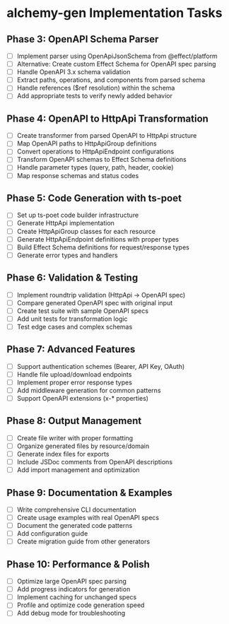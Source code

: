 # alchemy-gen Implementation Tasks

## Phase 3: OpenAPI Schema Parser
- [ ] Implement parser using OpenApiJsonSchema from @effect/platform
- [ ] Alternative: Create custom Effect Schema for OpenAPI spec parsing
- [ ] Handle OpenAPI 3.x schema validation
- [ ] Extract paths, operations, and components from parsed schema
- [ ] Handle references ($ref resolution) within the schema
- [ ] Add appropriate tests to verify newly added behavior

## Phase 4: OpenAPI to HttpApi Transformation
- [ ] Create transformer from parsed OpenAPI to HttpApi structure
- [ ] Map OpenAPI paths to HttpApiGroup definitions
- [ ] Convert operations to HttpApiEndpoint configurations
- [ ] Transform OpenAPI schemas to Effect Schema definitions
- [ ] Handle parameter types (query, path, header, cookie)
- [ ] Map response schemas and status codes

## Phase 5: Code Generation with ts-poet
- [ ] Set up ts-poet code builder infrastructure
- [ ] Generate HttpApi implementation
- [ ] Create HttpApiGroup classes for each resource
- [ ] Generate HttpApiEndpoint definitions with proper types
- [ ] Build Effect Schema definitions for request/response types
- [ ] Generate error types and handlers

## Phase 6: Validation & Testing
- [ ] Implement roundtrip validation (HttpApi → OpenAPI spec)
- [ ] Compare generated OpenAPI spec with original input
- [ ] Create test suite with sample OpenAPI specs
- [ ] Add unit tests for transformation logic
- [ ] Test edge cases and complex schemas

## Phase 7: Advanced Features
- [ ] Support authentication schemes (Bearer, API Key, OAuth)
- [ ] Handle file upload/download endpoints
- [ ] Implement proper error response types
- [ ] Add middleware generation for common patterns
- [ ] Support OpenAPI extensions (x-* properties)

## Phase 8: Output Management
- [ ] Create file writer with proper formatting
- [ ] Organize generated files by resource/domain
- [ ] Generate index files for exports
- [ ] Include JSDoc comments from OpenAPI descriptions
- [ ] Add import management and optimization

## Phase 9: Documentation & Examples
- [ ] Write comprehensive CLI documentation
- [ ] Create usage examples with real OpenAPI specs
- [ ] Document the generated code patterns
- [ ] Add configuration guide
- [ ] Create migration guide from other generators

## Phase 10: Performance & Polish
- [ ] Optimize large OpenAPI spec parsing
- [ ] Add progress indicators for generation
- [ ] Implement caching for unchanged specs
- [ ] Profile and optimize code generation speed
- [ ] Add debug mode for troubleshooting
